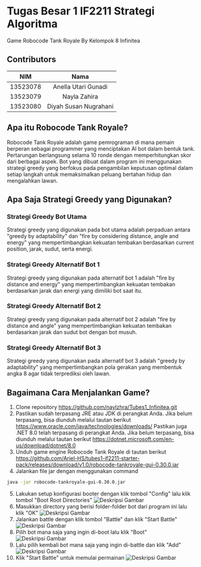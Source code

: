 # **Tugas Besar 1 IF2211 Strategi Algoritma**
Game Robocode Tank Royale
By Kelompok 8 Infinitea
<br>

## Contributors
<div align="center">

| **NIM**  | **Nama** |
| ------------- |:-------------:|
| 13523078   | Anella Utari Gunadi |
| 13523079   | Nayla Zahira |
| 13523080   | Diyah Susan Nugrahani |

</div>

## Apa itu Robocode Tank Royale?
Robocode Tank Royale adalah game pemrograman di mana pemain berperan sebagai programmer yang menciptakan AI bot dalam bentuk tank.
Pertarungan berlangsung selama 10 ronde dengan memperhitungkan skor dari berbagai aspek.
Bot yang dibuat dalam program ini menggunakan strategi greedy yang berfokus pada pengambilan keputusan optimal dalam setiap langkah
untuk memaksimalkan peluang bertahan hidup dan mengalahkan lawan.

## Apa Saja Strategi Greedy yang Digunakan?
### Strategi Greedy Bot Utama
Strategi greedy yang digunakan pada bot utama adalah perpaduan antara "greedy by adaptability" dan "fire by considering distance, angle and energy"
yang mempertimbangkan kekuatan tembakan berdasarkan current position, jarak, sudut, serta energi.

### Strategi Greedy Alternatif Bot 1
Strategi greedy yang digunakan pada alternatif bot 1 adalah "fire by distance and energy"
yang mempertimbangkan kekuatan tembakan berdasarkan jarak dan energi yang dimiliki bot saat itu.

### Strategi Greedy Alternatif Bot 2
Strategi greedy yang digunakan pada alternatif bot 2 adalah "fire by distance and angle"
yang mempertimbangkan kekuatan tembakan berdasarkan jarak dan sudut bot dengan bot musuh.

### Strategi Greedy Alternatif Bot 3
Strategi greedy yang digunakan pada alternatif bot 3 adalah "greedy by adaptability"
yang mempertimbangkan pola gerakan yang membentuk angka 8 agar tidak terprediksi oleh lawan.

## Bagaimana Cara Menjalankan Game?
1. Clone repository https://github.com/naylzhra/Tubes1_Infinitea.git
2. Pastikan sudah terpasang JRE atau JDK di perangkat Anda. Jika belum terpasang, bisa diunduh melalui tautan berikut https://www.oracle.com/java/technologies/downloads/
Pastikan juga .NET 8.0 telah terpasang di perangkat Anda. Jika belum terpasang, bisa diunduh melalui tautan berikut https://dotnet.microsoft.com/en-us/download/dotnet/8.0
3. Unduh game engine Robocode Tank Royale di tautan berikut https://github.com/Ariel-HS/tubes1-if2211-starter-pack/releases/download/v1.0/robocode-tankroyale-gui-0.30.0.jar
4. Jalankan file jar dengan menggunakan command
``` sh
java -jar robocode-tankroyale-gui-0.30.0.jar
```
5. Lakukan setup konfigurasi booter dengan klik tombol "Config" lalu klik tombol "Boot Root Directories"
![Deskripsi Gambar](https://github.com/anellautari/image-storage/blob/main/Screenshot%20(2250).png)
6. Masukkan directory yang berisi folder-folder bot dari program ini lalu klik "OK"
![Deskripsi Gambar](https://github.com/anellautari/image-storage/blob/main/Screenshot%20(2251).png)
7. Jalankan battle dengan klik tombol "Battle" dan klik "Start Battle"
![Deskripsi Gambar](https://github.com/anellautari/image-storage/blob/main/Screenshot%20(2252).png)
8. Pilih bot mana saja yang ingin di-boot lalu klik "Boot"
![Deskripsi Gambar](https://github.com/anellautari/image-storage/blob/main/Screenshot%20(2253).png)
9. Lalu pilih kembali bot mana saja yang ingin di-battle dan klik "Add"
![Deskripsi Gambar](https://github.com/anellautari/image-storage/blob/main/Screenshot%20(2254).png)
10. Klik "Start Battle" untuk memulai permainan
![Deskripsi Gambar](https://github.com/anellautari/image-storage/blob/main/Screenshot%20(2255).png)



